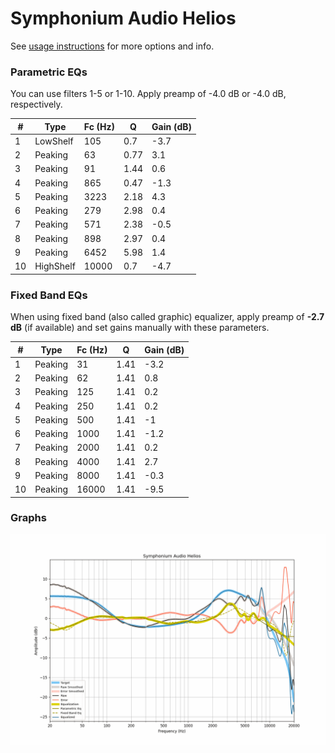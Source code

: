 # Symphonium Audio Helios
See [usage instructions](https://github.com/jaakkopasanen/AutoEq#usage) for more options and info.

### Parametric EQs
You can use filters 1-5 or 1-10. Apply preamp of -4.0 dB or -4.0 dB, respectively.

|   # | Type      |   Fc (Hz) |    Q |   Gain (dB) |
|-----|-----------|-----------|------|-------------|
|   1 | LowShelf  |       105 | 0.7  |        -3.7 |
|   2 | Peaking   |        63 | 0.77 |         3.1 |
|   3 | Peaking   |        91 | 1.44 |         0.6 |
|   4 | Peaking   |       865 | 0.47 |        -1.3 |
|   5 | Peaking   |      3223 | 2.18 |         4.3 |
|   6 | Peaking   |       279 | 2.98 |         0.4 |
|   7 | Peaking   |       571 | 2.38 |        -0.5 |
|   8 | Peaking   |       898 | 2.97 |         0.4 |
|   9 | Peaking   |      6452 | 5.98 |         1.4 |
|  10 | HighShelf |     10000 | 0.7  |        -4.7 |

### Fixed Band EQs
When using fixed band (also called graphic) equalizer, apply preamp of **-2.7 dB** (if available) and set gains manually with these parameters.

|   # | Type    |   Fc (Hz) |    Q |   Gain (dB) |
|-----|---------|-----------|------|-------------|
|   1 | Peaking |        31 | 1.41 |        -3.2 |
|   2 | Peaking |        62 | 1.41 |         0.8 |
|   3 | Peaking |       125 | 1.41 |         0.2 |
|   4 | Peaking |       250 | 1.41 |         0.2 |
|   5 | Peaking |       500 | 1.41 |        -1   |
|   6 | Peaking |      1000 | 1.41 |        -1.2 |
|   7 | Peaking |      2000 | 1.41 |         0.2 |
|   8 | Peaking |      4000 | 1.41 |         2.7 |
|   9 | Peaking |      8000 | 1.41 |        -0.3 |
|  10 | Peaking |     16000 | 1.41 |        -9.5 |

### Graphs
![](./Symphonium%20Audio%20Helios.png)
